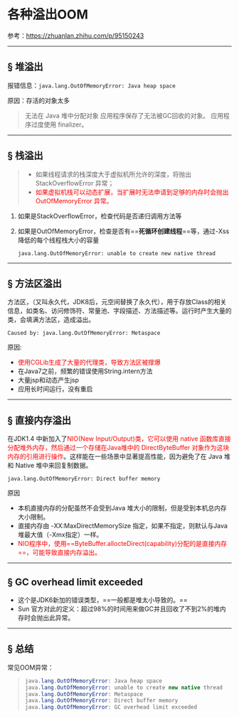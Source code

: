 # 各种溢出OOM

参考：https://zhuanlan.zhihu.com/p/95150243

------



## &sect; 堆溢出

报错信息：`java.lang.OutOfMemoryError: Java heap space`

原因：存活的对象太多

> 无法在 Java 堆中分配对象
> 应用程序保存了无法被GC回收的对象。
> 应用程序过度使用 finalizer。

------

## &sect; 栈溢出



> - 如果线程请求的栈深度大于虚拟机所允许的深度，将抛出StackOverflowError 异常；
> - <font color='red'>如果虚拟机栈可以动态扩展，当扩展时无法申请到足够的内存时会抛出 OutOfMemoryError 异常。</font>

1. 如果是StackOverflowError，检查代码是否递归调用方法等

2. 如果是OutOfMemoryError，检查是否有==**死循环创建线程**==等，通过-Xss降低的每个线程栈大小的容量

   `java.lang.OutOfMemoryError: unable to create new native thread`

------

## &sect; 方法区溢出

方法区，（又叫永久代，JDK8后，元空间替换了永久代），用于存放Class的相关信息，如类名、访问修饰符、常量池、字段描述、方法描述等。运行时产生大量的类，会填满方法区，造成溢出。

`Caused by: java.lang.OutOfMemoryError: Metaspace`

原因:

- <font color='red'>使用CGLib生成了大量的代理类，导致方法区被撑爆</font>
- 在Java7之前，频繁的错误使用String.intern方法
- 大量jsp和动态产生jsp
- 应用长时间运行，没有重启

------

## &sect; 直接内存溢出

在JDK1.4 中新加入了<font color='red'>NIO(New Input/Output)类，它可以使用 native 函数库直接分配堆外内存，然后通过一个存储在Java堆中的 DirectByteBuffer 对象作为这块内存的引用进行操作</font>。这样能在一些场景中显著提高性能，因为避免了在 Java 堆和 Native 堆中来回复制数据。

`java.lang.OutOfMemoryError: Direct buffer memory`

原因

- 本机直接内存的分配虽然不会受到Java 堆大小的限制，但是受到本机总内存大小限制。
- 直接内存由 -XX:MaxDirectMemorySize 指定，如果不指定，则默认与Java堆最大值（-Xmx指定）一样。
- <font color='red'>NIO程序中，使用==ByteBuffer.allocteDirect(capability)分配的是直接内存==，可能导致直接内存溢出。</font>

------

## &sect; GC overhead limit exceeded

- 这个是JDK6新加的错误类型，==一般都是堆太小导致的。==
- Sun 官方对此的定义：超过98%的时间用来做GC并且回收了不到2%的堆内存时会抛出此异常。

------

## &sect; 总结

常见OOM异常：

> ```java
> java.lang.OutOfMemoryError: Java heap space
> java.lang.OutOfMemoryError: unable to create new native thread
> java.lang.OutOfMemoryError: Metaspace
> java.lang.OutOfMemoryError: Direct buffer memory
> java.lang.OutOfMemoryError: GC overhead limit exceeded
> ```

